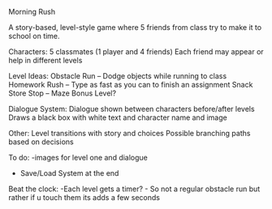 Morning Rush

A story-based, level-style game where 5 friends from class try to make it to school on time.

Characters:
5 classmates (1 player and 4 friends)
Each friend may appear or help in different levels

Level Ideas:
Obstacle Run – Dodge objects while running to class
Homework Rush – Type as fast as you can to finish an assignment
Snack Store Stop – Maze
Bonus Level?

Dialogue System:
Dialogue shown between characters before/after levels
Draws a black box with white text and character name and image

Other:
Level transitions with story and choices
Possible branching paths based on decisions

To do:
-images for level one and dialogue
- Save/Load System at the end

Beat the clock:
-Each level gets a timer? - So not a regular obstacle run but rather if u touch them its adds a few seconds